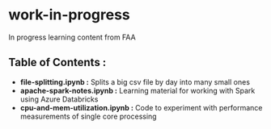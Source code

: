 # work-in-progress
In progress learning content from FAA

## **Table of Contents :**
* **file-splitting.ipynb :** Splits a big csv file by day into many small ones 
* **apache-spark-notes.ipynb :** Learning material for working with Spark using Azure Databricks
* **cpu-and-mem-utilization.ipynb :** Code to experiment with performance measurements of single core processing 
